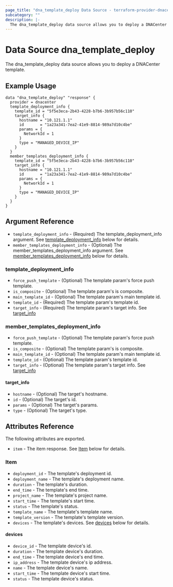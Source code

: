 ```yaml
---
page_title: "dna_template_deploy Data Source - terraform-provider-dnacenter"
subcategory: ""
description: |-
  The dna_template_deploy data source allows you to deploy a DNACenter template.
---
```


# Data Source dna_template_deploy

The dna_template_deploy data source allows you to deploy a DNACenter template.

## Example Usage

```hcl
data "dna_template_deploy" "response" {
  provider = dnacenter
  template_deployment_info {
    template_id = "5f5e3eca-2b43-4228-b7b6-3b957b56c110"
    target_info {
      hostname = "10.121.1.1"
      id       = "1a23a341-7ea2-41e9-8814-989a7d10c4be"
      params = {
        NetworkId = 1
      }
      type = "MANAGED_DEVICE_IP"
    }
  }
  member_templates_deployment_info {
    template_id = "5f5e3eca-2b43-4228-b7b6-3b957b56c110"
    target_info {
      hostname = "10.121.1.1"
      id       = "1a23a341-7ea2-41e9-8814-989a7d10c4be"
      params = {
        NetworkId = 1
      }
      type = "MANAGED_DEVICE_IP"
    }
  }
}
```

## Argument Reference

- `template_deployment_info` - (Required) The template_deployment_info argument. See [template_deployment_info](#template_deployment_info) below for details.
- `member_templates_deployment_info` - (Optional) The member_templates_deployment_info argument. See [member_templates_deployment_info](#member_templates_deployment_info) below for details.

### template_deployment_info

- `force_push_template` - (Optional) The template param's force push template.
- `is_composite` - (Optional) The template param's is composite.
- `main_template_id` - (Optional) The template param's main template id.
- `template_id` - (Required) The template param's template id.
- `target_info` - (Required) The template param's target info. See [target_info](#target_info)

### member_templates_deployment_info

- `force_push_template` - (Optional) The template param's force push template.
- `is_composite` - (Optional) The template param's is composite.
- `main_template_id` - (Optional) The template param's main template id.
- `template_id` - (Optional) The template param's template id.
- `target_info` - (Optional) The template param's target info. See [target_info](#target_info)

#### target_info

- `hostname` - (Optional) The target's hostname.
- `id` - (Optional) The target's id.
- `params` - (Optional) The target's params.
- `type` - (Optional) The target's type.

## Attributes Reference

The following attributes are exported.

- `item` - The item response. See [Item](#item) below for details.

### Item

- `deployment_id` - The template's deployment id.
- `deployment_name` - The template's deployment name.
- `duration` - The template's duration.
- `end_time` - The template's end time.
- `project_name` - The template's project name.
- `start_time` - The template's start time.
- `status` - The template's status.
- `template_name` - The template's template name.
- `template_version` - The template's template version.
- `devices` - The template's devices. See [devices](#devices) below for details.

#### devices

- `device_id` - The template device's id.
- `duration` - The template device's duration.
- `end_time` - The template device's end time.
- `ip_address` - The template device's ip address.
- `name` - The template device's name.
- `start_time` - The template device's start time.
- `status` - The template device's status.
